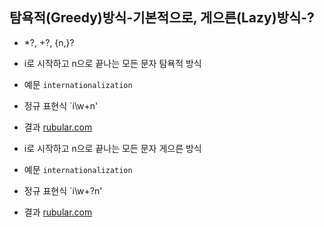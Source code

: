 ## 탐욕적(Greedy)방식-기본적으로, 게으른(Lazy)방식-?
- *?, +?, {n,}?

- i로 시작하고 n으로 끝나는 모든 문자 탐욕적 방식
- 예문
`internationalization`
- 정규 표현식
`i\w+n'
- 결과 [rubular.com](http://rubular.com/r/em8RaHlnq9)

- i로 시작하고 n으로 끝나는 모든 문자 게으른 방식
- 예문
`internationalization`
- 정규 표현식
`i\w+?n'
- 결과 [rubular.com](http://rubular.com/r/fr6Ejzal0N)